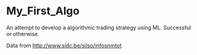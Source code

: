 # My_First_Algo
An attempt to develop a algorithmic trading strategy using ML. Successful or otherwise.

Data from http://www.sidc.be/silso/infosnmtot